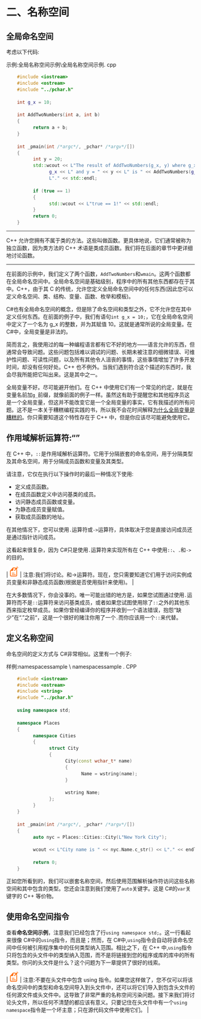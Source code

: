 # 二、名称空间

## 全局命名空间

考虑以下代码:

示例:全局名称空间示例\全局名称空间示例. cpp

```cpp
    #include <iostream>
    #include <ostream>
    #include "../pchar.h"

    int g_x = 10;

    int AddTwoNumbers(int a, int b)
    {
          return a + b;
    }

    int _pmain(int /*argc*/, _pchar* /*argv*/[])
    {
          int y = 20;
          std::wcout << L"The result of AddTwoNumbers(g_x, y) where g_x = " <<
                g_x << L" and y = " << y << L" is " << AddTwoNumbers(g_x, y) <<
                L"." << std::endl;

          if (true == 1)
          {
                std::wcout << L"true == 1!" << std::endl;
          }
          return 0;
    }

```

* * *

C++ 允许您拥有不属于类的方法。这些叫做函数。更具体地说，它们通常被称为独立函数，因为类方法的 C++ 术语是类成员函数。我们将在后面的章节中更详细地讨论函数。

* * *

在前面的示例中，我们定义了两个函数，`AddTwoNumbers`和`wmain`。这两个函数都在全局命名空间中。全局命名空间是基础级别，程序中的所有其他东西都存在于其中。C++，由于其 C 的传统，允许您定义全局命名空间中的任何东西(因此您可以定义命名空间、类、结构、变量、函数、枚举和模板)。

C#也有全局命名空间的概念，但是除了命名空间和类型之外，它不允许您在其中定义任何东西。在前面的例子中，我们有语句`int g_x = 10;`，它在全局命名空间中定义了一个名为 g_x 的整数，并为其赋值 10。这就是通常所说的全局变量。在 C#中，全局变量是非法的。

简而言之，我使用过的每一种编程语言都有它不好的地方——语言允许的东西，但通常会导致问题。这些问题包括难以调试的问题、长期未被注意的细微错误、可维护性问题、可读性问题，以及所有其他令人沮丧的事情，这些事情增加了许多开发时间，却没有任何好处。C++ 也不例外。当我们遇到符合这个描述的东西时，我会尽我所能把它叫出来。这是其中之一。

全局变量不好。尽可能避开他们。在 C++ 中使用它们有一个常见的约定，就是在变量名前加`g_`前缀，就像前面的例子一样。虽然这有助于提醒您和其他程序员这是一个全局变量，但这并不能改变它是一个全局变量的事实，它有我描述的所有问题。这不是一本关于糟糕编程实践的书，所以我不会花时间解释[为什么全局变量是糟糕的](http://stackoverflow.com/questions/484635/are-global-variables-bad)。你只需要知道这个特性存在于 C++ 中，但是你应该尽可能避免使用它。

## 作用域解析运算符:“”

在 C++ 中，`::`是作用域解析运算符。它用于分隔嵌套的命名空间，用于分隔类型及其命名空间，用于分隔成员函数和变量及其类型。

请注意，它仅在执行以下操作时的最后一种情况下使用:

*   定义成员函数。
*   在成员函数定义中访问基类的成员。
*   访问静态成员函数或变量。
*   为静态成员变量赋值。
*   获取成员函数的地址。

在其他情况下，您可以使用`.`运算符或`->`运算符，具体取决于您是直接访问成员还是通过指针访问成员。

这看起来很复杂，因为 C#只是使用`.`运算符来实现所有在 C++ 中使用`::`、`.`和`->`的目的。

| ![](img/image001.png) | 注意:我们将讨论。和->运算符。现在，您只需要知道它们用于访问实例成员变量和非静态成员函数(根据是否使用指针来使用)。 |

在大多数情况下，你会没事的。唯一可能出错的地方是，如果您试图通过使用`.`运算符而不是`::`运算符来访问基类成员，或者如果您试图使用除了`::`之外的其他东西来指定枚举成员。如果你曾经编译你的程序并收到一个语法错误，抱怨“缺少”在“.”之前“，这是一个很好的赌注你用了一个`.`而你应该用一个`::`来代替。

## 定义名称空间

命名空间的定义方式与 C#非常相似。这里有一个例子:

样例:namespacessample \ namespacessample . CPP

```cpp
    #include <iostream>
    #include <ostream>
    #include <string>
    #include "../pchar.h"

    using namespace std;

    namespace Places
    {
          namespace Cities
          {
                struct City
                {
                      City(const wchar_t* name)
                      {
                            Name = wstring(name);
                      }

                      wstring Name;
                };
          }
    }

    int _pmain(int /*argc*/, _pchar* /*argv*/[])
    {
          auto nyc = Places::Cities::City(L"New York City");

          wcout << L"City name is " << nyc.Name.c_str() << L"." << endl;

          return 0;
    }

```

正如您所看到的，我们可以嵌套名称空间，然后使用范围解析操作符访问这些名称空间和其中包含的类型。您还会注意到我们使用了`auto`关键字。这是 C#的`var`关键字的 C++ 等价物。

## 使用命名空间指令

查看**命名空间示例**，注意我们已经包含了行`using namespace std;`。这一行看起来很像 C#中的`using`指令，而且是；然而，在 C#中,`using`指令会自动将该命名空间中任何被引用程序集中的任何类型纳入范围。相比之下，在 C++ 中,`using`指令只将包含的头文件中的类型纳入范围，而不是将链接到您的程序或库的库中的所有类型。你问的头文件是什么？这个问题为下一章提供了很好的线索。

| ![](img/image001.png) | 注意:不要在头文件中包含 using 指令。如果您这样做了，您不仅可以将该命名空间中的类型和命名空间导入到头文件中，还可以将它们导入到包含头文件的任何源文件或头文件中。这导致了非常严重的名称空间污染问题。接下来我们将讨论头文件，所以任何不清楚的都应该有意义。只要记住在头文件中有一个`using namespace`指令是一个坏主意；只在源代码文件中使用它们。 |